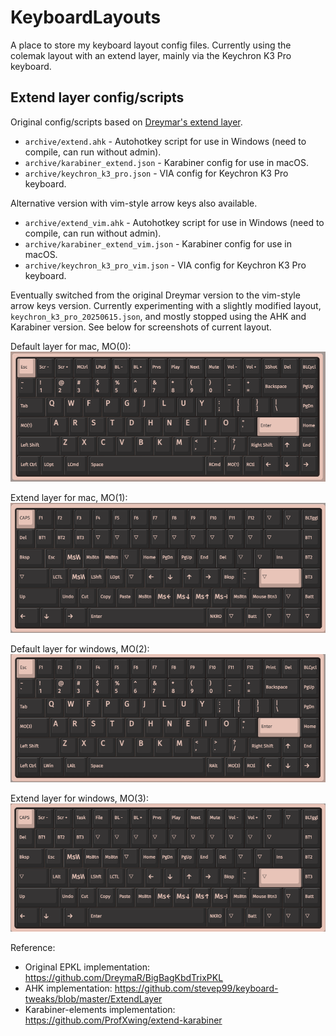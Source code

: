 # KeyboardLayouts

A place to store my keyboard layout config files. Currently using the colemak layout with an extend layer, mainly via the Keychron K3 Pro keyboard.

## Extend layer config/scripts

Original config/scripts based on [Dreymar's extend layer](https://dreymar.colemak.org/layers-extend.html).

- `archive/extend.ahk` - Autohotkey script for use in Windows (need to compile, can run without admin).
- `archive/karabiner_extend.json` - Karabiner config for use in macOS.
- `archive/keychron_k3_pro.json` - VIA config for Keychron K3 Pro keyboard.

Alternative version with vim-style arrow keys also available.

- `archive/extend_vim.ahk` - Autohotkey script for use in Windows (need to compile, can run without admin).
- `archive/karabiner_extend_vim.json` - Karabiner config for use in macOS.
- `archive/keychron_k3_pro_vim.json` - VIA config for Keychron K3 Pro keyboard.

Eventually switched from the original Dreymar version to the vim-style arrow keys version. Currently experimenting with a slightly modified layout, `keychron_k3_pro_20250615.json`, and mostly stopped using the AHK and Karabiner version. See below for screenshots of current layout.

Default layer for mac, MO(0):
![default layer for mac](https://github.com/bk7312/keyboardLayouts/blob/main/img/l1-mac.png)

Extend layer for mac, MO(1):
![extend layer for mac](https://github.com/bk7312/keyboardLayouts/blob/main/img/l2-mace.png)

Default layer for windows, MO(2):
![default layer for window](https://github.com/bk7312/keyboardLayouts/blob/main/img/l3-win.png)

Extend layer for windows, MO(3):
![extend layer for window](https://github.com/bk7312/keyboardLayouts/blob/main/img/l4-wine.png)

Reference:

- Original EPKL implementation: https://github.com/DreymaR/BigBagKbdTrixPKL
- AHK implementation: https://github.com/stevep99/keyboard-tweaks/blob/master/ExtendLayer
- Karabiner-elements implementation: https://github.com/ProfXwing/extend-karabiner
